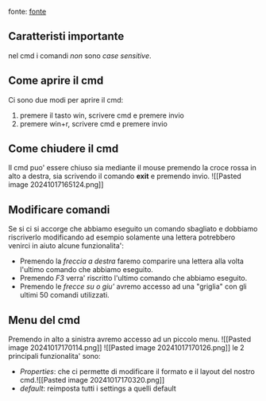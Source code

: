 fonte: [fonte](https://sourcedaddy.com/networking/using-command-window.html)
## Caratteristi importante
nel cmd i comandi *non* sono *case sensitive*.

## Come aprire il cmd
Ci sono due modi per aprire il cmd:
1) premere il tasto win, scrivere cmd e premere invio
2) premere win+r, scrivere cmd e premere invio

## Come chiudere il cmd
Il cmd puo' essere chiuso sia mediante il mouse premendo la croce rossa in alto a destra, sia scrivendo il comando **exit** e premendo invio.
![[Pasted image 20241017165124.png]]

## Modificare comandi
Se si ci si accorge che abbiamo eseguito un comando sbagliato e dobbiamo riscriverlo modificando ad esempio solamente una lettera potrebbero venirci in aiuto alcune funzionalita':
- Premendo la *freccia a destra* faremo comparire una lettera alla volta l'ultimo comando che abbiamo eseguito.
- Premendo *F3* verra' riscritto l'ultimo comando che abbiamo eseguito.
- Premendo le *frecce su o giu'* avremo accesso ad una "griglia" con gli ultimi 50 comandi utilizzati.

## Menu del cmd
Premendo in alto a sinistra avremo accesso ad un piccolo menu.
![[Pasted image 20241017170114.png]]
![[Pasted image 20241017170126.png]]
le 2 principali funzionalita' sono:
- *Properties*: che ci permette di modificare il formato e il layout del nostro cmd.![[Pasted image 20241017170320.png]]
- *default*: reimposta tutti i settings a quelli default
